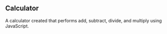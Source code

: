 ## Calculator

A calculator created that performs add, subtract, divide, and multiply using JavaScript.
